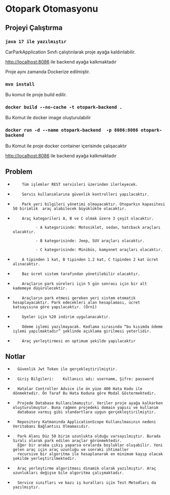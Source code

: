 # Otopark Otomasyonu

## Projeyi Çalıştırma

### `java 17 ile yazılmıştır`

CarParkApplication Sınıfı çalıştırılarak proje ayağa kaldırılabilir.

[http://localhost:8086](http://localhost:8086)
ile backend ayağa kalkmaktadır

Proje aynı zamanda Dockerize edilmiştir.

### `mvn install`

Bu komut ile proje build edilir.

### `docker build --no-cache -t otopark-backend .`

Bu Komut ile docker image oluşturulabilir

### `docker run -d --name otopark-backend  -p 8086:8086 otopark-backend`

Bu Komut ile proje docker container içerisinde çalışacaktır

[http://localhost:8086](http://localhost:8086)
ile backend ayağa kalkmaktadır

## Problem

-         Tüm işlemler REST servisleri üzerinden ilerleyecek.

-         Servis kullanımlarına güvenlik kontrolleri yapılacaktır.

-         Park yeri bilgileri yönetimi olmayacaktır. Otoparkın kapasitesi 50 birimlik  araç alabilecek büyüklükte olacaktır.

-         Araç kategorileri A, B ve C olmak üzere 3 çeşit olacaktır.

                - A kategorisinde: Motosiklet, sedan, hatcback araçları olacaktır.

                - B kategorisinde: Jeep, SUV araçları olacaktır.

                - C kategorisinde: Minibüs, kamyonet araçları olacaktır.

-         A tipinden 1 kat, B tipinden 1.2 kat, C tipinden 2 kat ücret alınacaktır.

-         Baz ücret sistem tarafından yönetilebilir olacaktır.

-         Araçların park süreleri için 5 gün sonrası için bir alt kademeye düşürülecektir.

-         Araçların park etmesi gereken yeri sistem otomatik hesaplayacaktır. Park edecekleri alan hesaplaması, ücret katsayısına göre yapılacaktır. (Örn1)

-         Üyeler için %20 indirim uygulanacaktır.

-         Ödeme işlemi yazılmayacak. Kodlama sırasında “bu kısımda ödeme işlemi yapılmaktadır” şeklinde açıklama girilmesi yeterlidir.

-         Araç yerleştirmesi en optimum şekilde yapılacaktır


## Notlar

-       Güvenlik Jwt Token ile gerçekleştirilmiştir.

-       Giriş Bilgileri:    Kullanıcı adı: username, Şifre: password 

-       Hatalar Controller Advice ile ön yüze 400 Hata Kodu ile dönmektedir. Ön Taraf Bu Hata Koduna göre Modal Göstermektedir.

-       Projede Database Kullanılmamıştır. Veriler proje ayağa kalkarken oluşturulmuştur. Buna rağmen projedeki domain yapısı ve kullanım
        database varmış gibi standartlara uygun gerçekleştirilmiştir.

-       Repository Katmanında ApplicationScope Kullanılmasının nedeni Veritabanı Bağlantısı Olmamasıdır.

-       Park Alanı Düz 50 birim uzunlukta olduğu varsayılmıştır. Burada Sıralı olarak park edilen araçlar görünmektedir.
        Eğer bir araba çıkış yaparsa oralarda boşluklar oluşabilir. Yeni gelen araç için araç uzunluğu ve sonraki ihtimaller 
        recursive bir algoritma ile hesaplanarak en minimum kayıp olacak şekilde yerleştirilmektedir.
        
-       Araç yerleştirme algoritması dinamik olarak yazılmıştır. Araç uzunlukları değişse bile algoritma çalışmaktadır.

-       Service sınıfları ve bazı iş kuralları için Test Metodları da yazılmıştır.
